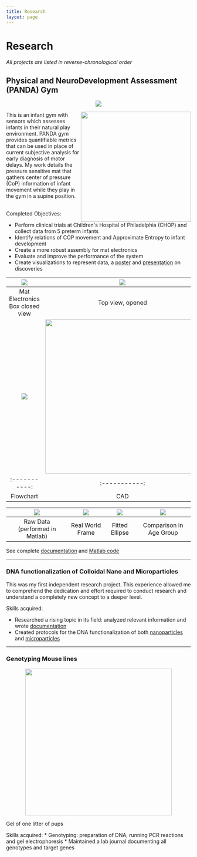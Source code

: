 ```yaml
---
title: Research
layout: page
---
```

# Research
*All projects are listed in reverse-chronological order*
## Physical and NeuroDevelopment Assessment (PANDA) Gym
<p align="center">
  <img src="https://github.com/susan-z/susan-z.github.io/blob/master/img/LSAMP.jpg?raw=true"/>
</p>

<img style="float: right;" src="https://github.com/susan-z/susan-z.github.io/blob/master/img/babyingym.png?raw=true" width="300px">
This is an infant gym with sensors which assesses infants in their natural play environment. PANDA gym provides quantifiable metrics that can be used in place of current subjective analysis for early diagnosis of motor delays. My work details the pressure sensitive mat that gathers center of pressure (CoP) information of infant movement while they play in the gym in a supine position.  
<br>
<br>

Completed Objectives:
* Perform clinical trials at Children's Hospital of Philadelphia (CHOP) and collect data from 5 preterm infants
* Identify relations of COP movement and Approximate Entropy to infant development 
* Create a more robust assembly for mat electronics
* Evaluate and improve the performance of the system
* Create visualizations to represent data, a [poster](https://github.com/susan-z/susan-z.github.io/blob/master/PANDAGym_LSAMP_SusanZhao.pdf) and [presentation](https://github.com/susan-z/susan-z.github.io/blob/master/projects/PANDA%20Gym_v3novids.pptx) on discoveries
<div class="breaker"></div>

![](https://github.com/susan-z/susan-z.github.io/blob/master/img/image5.JPG?raw=true) | ![](https://github.com/susan-z/susan-z.github.io/blob/master/img/image7%20Cropped.jpg?raw=true)
:-----------:|:-----------:
Mat Electronics Box closed view | Top view, opened
![](https://github.com/susan-z/susan-z.github.io/blob/master/img/matelectronics.png?raw=true) | <img src ="https://github.com/susan-z/susan-z.github.io/blob/master/img/rehabbox.PNG?raw=true" width="420px">
:-----------:|:-----------:
Flowchart | CAD

![](https://github.com/susan-z/susan-z.github.io/blob/master/img/baby18_1.png?raw=true) | ![](https://github.com/susan-z/susan-z.github.io/blob/master/img/baby18_2.png?raw=true) | ![](https://github.com/susan-z/susan-z.github.io/blob/master/img/baby18_ellipse%20Cropped.jpg?raw=true) | ![](https://github.com/susan-z/susan-z.github.io/blob/master/img/baby18_toynotoy.png?raw=true)
:-----------:|:-----------:|:-----------:|:-----------:
Raw Data (performed in Matlab) | Real World Frame  | Fitted Ellipse | Comparison in Age Group

See complete [documentation](github.com) and [Matlab code](github.com)

---
### DNA functionalization of Colloidal Nano and Microparticles
This was my first independent research project. This experience allowed me to comprehend the dedication and effort required to conduct research and understand a completely new concept to a deeper level.

Skills acquired:
* Researched a rising topic in its field: analyzed relevant information and wrote [documentation](https://github.com/susan-z/susan-z.github.io/blob/master/projects/Colloids.pdf)
* Created protocols for the DNA functionalization of both [nanoparticles](https://github.com/susan-z/susan-z.github.io/blob/master/projects/Protocol_nanoparticle.pdf) and [microparticles](https://github.com/susan-z/susan-z.github.io/blob/master/projects/Protocol_microparticle.pdf)

---
### Genotyping Mouse lines
<p align="center">
  <img src="https://github.com/susan-z/susan-z.github.io/blob/master/img/IMG_2108%20Cropped.jpg?raw=true" style="width:400px"/><figcaption class="caption">Gel of one litter of pups</figcaption>
</p>
Skills acquired:
* Genotyping: preparation of DNA, running PCR reactions and gel electrophoresis
* Maintained a lab journal documenting all genotypes and target genes
